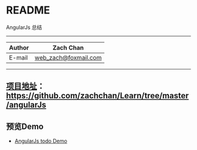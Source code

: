﻿README
===========================
AngularJs 总结 


****
	
|Author|Zach Chan|
|---|---
|E-mail|web_zach@foxmail.com




****

## [项目地址](https://github.com/zachchan/Learn/tree/master/Cola-UI)：https://github.com/zachchan/Learn/tree/master/angularJs



## 预览Demo
* [AngularJs todo Demo](http://htmlpreview.github.com/?https://github.com/zachchan/Learn/blob/master/angularJs/angularJs-01.html)